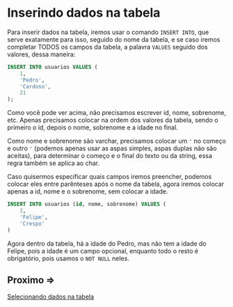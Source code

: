 # Inserindo dados na tabela

Para inserir dados na tabela, iremos usar o comando `INSERT INTO`, que serve exatamente para isso, seguido do nome da tabela, e se caso iremos completar TODOS os campos da tabela, a palavra `VALUES` seguido dos valores, dessa maneira:

```sql
INSERT INTO usuarios VALUES (
    1,
    'Pedro',
    'Cardoso',
    21
);
```

Como você pode ver acima, não precisamos escrever id, nome, sobrenome, etc. Apenas precisamos colocar na ordem dos valores da tabela, sendo o primeiro o id, depois o nome, sobrenome e a idade no final.

Como nome e sobrenome são varchar, precisamos colocar um `'` no começo e outro `'` (podemos apenas usar as aspas simples, aspas duplas não são aceitas), para determinar o começo e o final do texto ou da string, essa regra também se aplica ao char.

Caso quisermos especificar quais campos iremos preencher, podemos colocar eles entre parênteses após o nome da tabela, agora iremos colocar apenas a id, nome e o sobrenome, sem colocar a idade.

```sql
INSERT INTO usuarios (id, nome, sobrenome) VALUES (
    2,
    'Felipe',
    'Crespo'
)
```

Agora dentro da tabela, há a idade do Pedro, mas não tem a idade do Felipe, pois a idade é um campo opcional, enquanto todo o resto é obrigatório, pois usamos o `NOT NULL` neles.

## Proximo =>

[Selecionando dados na tabela](../selecionando/README.md)